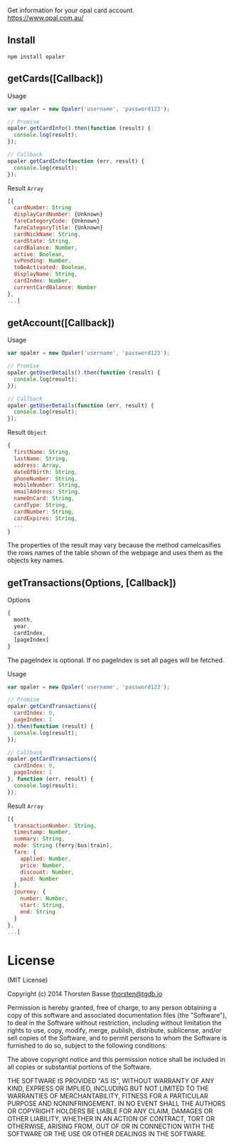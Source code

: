 Get information for your opal card account.  
https://www.opal.com.au/

## Install

```
npm install opaler
```

## getCards([Callback])

Usage

```javascript
var opaler = new Opaler('username', 'password123');

// Promise
opaler.getCardInfo().then(function (result) {
  console.log(result);
});

// Callback
opaler.getCardInfo(function (err, result) {
  console.log(result);
});
```

Result `Array`

```javascript
[{
  cardNumber: String
  displayCardNumber: {Unknown}
  fareCategoryCode: {Unknown}
  fareCategoryTitle: {Unknown}
  cardNickName: String,
  cardState: String,
  cardBalance: Number,
  active: Boolean,
  svPending: Number,
  toBeActivated: Boolean,
  displayName: String,
  cardIndex: Number,
  currentCardBalance: Number
},
...]
```

## getAccount([Callback])

Usage

```javascript
var opaler = new Opaler('username', 'password123');

// Promise
opaler.getUserDetails().then(function (result) {
  console.log(result);
});

// Callback
opaler.getUserDetails(function (err, result) {
  console.log(result);
});
```

Result `Object`

```javascript
{
  firstName: String,
  lastName: String,
  address: Array,
  dateOfBirth: String,
  phoneNumber: String,
  mobileNumber: String,
  emailAddress: String,
  nameOnCard: String,
  cardType: String,
  cardNumber: String,
  cardExpires: String,
  ...
}
```

The properties of the result may vary because the method camelcasifies the rows names of the table shown of the webpage and uses them as the objects key names.

## getTransactions(Options, [Callback])

Options

```javascript
{
  month,
  year,
  cardIndex,
  [pageIndex]
}
```

The pageIndex is optional. If no pageIndex is set all pages will be fetched.

Usage

```javascript
var opaler = new Opaler('username', 'password123');

// Promise
opaler.getCardTransactions({
  cardIndex: 0,
  pageIndex: 1
}).then(function (result) {
  console.log(result);
});

// Callback
opaler.getCardTransactions({
  cardIndex: 0,
  pageIndex: 1
}, function (err, result) {
  console.log(result);
});
```

Result `Array`

```javascript
[{
  transactionNumber: String,
  timestamp: Number,
  summary: String,
  mode: String (ferry|bus|train),
  fare: { 
    applied: Number,
    price: Number,
    discount: Number,
    paid: Number
  },
  journey: {
    number: Number,
    start: String,
    end: String
  }
},
...]

```

# License

(MIT License)

Copyright (c) 2014 Thorsten Basse thorsten@tgdb.io

Permission is hereby granted, free of charge, to any person obtaining a copy of this software and associated documentation files (the "Software"), to deal in the Software without restriction, including without limitation the rights to use, copy, modify, merge, publish, distribute, sublicense, and/or sell copies of the Software, and to permit persons to whom the Software is furnished to do so, subject to the following conditions:

The above copyright notice and this permission notice shall be included in all copies or substantial portions of the Software.

THE SOFTWARE IS PROVIDED "AS IS", WITHOUT WARRANTY OF ANY KIND, EXPRESS OR IMPLIED, INCLUDING BUT NOT LIMITED TO THE WARRANTIES OF MERCHANTABILITY, FITNESS FOR A PARTICULAR PURPOSE AND NONINFRINGEMENT. IN NO EVENT SHALL THE AUTHORS OR COPYRIGHT HOLDERS BE LIABLE FOR ANY CLAIM, DAMAGES OR OTHER LIABILITY, WHETHER IN AN ACTION OF CONTRACT, TORT OR OTHERWISE, ARISING FROM, OUT OF OR IN CONNECTION WITH THE SOFTWARE OR THE USE OR OTHER DEALINGS IN THE SOFTWARE.
